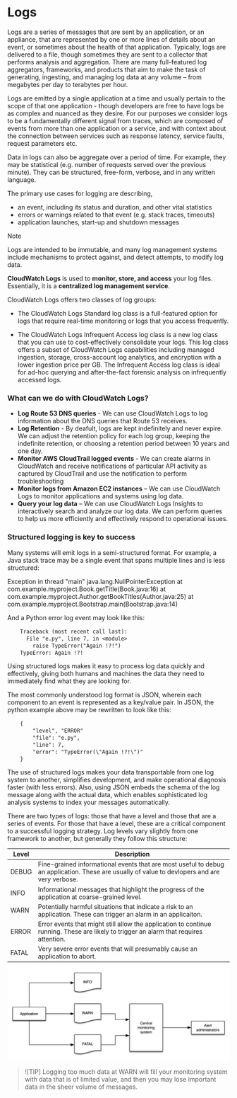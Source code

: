 # Logs

Logs are a series of messages that are sent by an application, or an appliance, that are represented by one or more lines of details about an event, or sometimes about the health of that application. Typically, logs are delivered to a file, though sometimes they are sent to a collector that performs analysis and aggregation. There are many full-featured log aggregators, frameworks, and products that aim to make the task of generating, ingesting, and managing log data at any volume – from megabytes per day to terabytes per hour.

Logs are emitted by a single application at a time and usually pertain to the scope of that one application - though developers are free to have logs be as complex and nuanced as they desire. For our purposes we consider logs to be a fundamentally different signal from traces, which are composed of events from more than one application or a service, and with context about the connection between services such as response latency, service faults, request parameters etc.

Data in logs can also be aggregate over a period of time. For example, they may be statistical (e.g. number of requests served over the previous minute). They can be structured, free-form, verbose, and in any written language.

The primary use cases for logging are describing,

-   an event, including its status and duration, and other vital statistics
-   errors or warnings related to that event (e.g. stack traces, timeouts)
-   application launches, start-up and shutdown messages

> [!NOTE]
> Logs are intended to be immutable, and many log management systems include mechanisms to protect against, and detect attempts, to modify log data.

**CloudWatch Logs** is used to **monitor, store, and access** your log files. Essentially, it is a **centralized log management service**.

CloudWatch Logs offers two classes of log groups:

-   The CloudWatch Logs Standard log class is a full-featured option for logs that require real-time monitoring or logs that you access frequently.

-   The CloudWatch Logs Infrequent Access log class is a new log class that you can use to cost-effectively consolidate your logs. This log class offers a subset of CloudWatch Logs capabilities including managed ingestion, storage, cross-account log analytics, and encryption with a lower ingestion price per GB. The Infrequent Access log class is ideal for ad-hoc querying and after-the-fact forensic analysis on infrequently accessed logs.

### What can we do with CloudWatch Logs?

-   **Log Route 53 DNS queries** - We can use CloudWatch Logs to log information about the DNS queries that Route 53 receives.
-   **Log Retention** - By deafult, logs are kept indefinitely and never expire. We can adjust the retention policy for each log group, keeping the indefinite retention, or choosing a retention period between 10 years and one day.
-   **Monitor AWS CloudTrail logged events** - We can create alarms in CloudWatch and receive notifications of particular API activity as captured by CloudTrail and use the notification to perform troubleshooting
-   **Monitor logs from Amazon EC2 instances** – We can use CloudWatch Logs to monitor applications and systems using log data.
-   **Query your log data** – We can use CloudWatch Logs Insights to interactively search and analyze our log data. We can perform queries to help us more efficiently and effectively respond to operational issues.

### Structured logging is key to success

Many systems will emit logs in a semi-structured format. For example, a Java stack trace may be a single event that spans multiple lines and is less structured:

Exception in thread "main" java.lang.NullPointerException at com.example.myproject.Book.getTitle(Book.java:16) at com.example.myproject.Author.getBookTitles(Author.java:25) at com.example.myproject.Bootstrap.main(Bootstrap.java:14)

And a Python error log event may look like this:

```
	Traceback (most recent call last):
	  File "e.py", line 7, in <module>
	    raise TypeError("Again !?!")
	TypeError: Again !?!
```

Using structured logs makes it easy to process log data quickly and effectively, giving both humans and machines the data they need to immediately find what they are looking for.

The most commonly understood log format is JSON, wherein each component to an event is represented as a key/value pair. In JSON, the python example above may be rewritten to look like this:

```
	{
		"level", "ERROR"
		"file": "e.py",
		"line": 7,
		"error": "TypeError(\"Again !?!\")"
	}
```

The use of structured logs makes your data transportable from one log system to another, simplifies development, and make operational diagnosis faster (with less errors). Also, using JSON embeds the schema of the log message along with the actual data, which enables sophisticated log analysis systems to index your messages automatically.

There are two types of logs: those that have a level and those that are a series of events. For those that have a level, these are a critical component to a successful logging strategy. Log levels vary slightly from one framework to another, but generally they follow this structure:

| Level | Description                                                                                                                                   |
| ----- | --------------------------------------------------------------------------------------------------------------------------------------------- |
| DEBUG | Fine-grained informational events that are most useful to debug an application. These are usually of value to devlopers and are very verbose. |
| INFO  | Informational messages that highlight the progress of the application at coarse-grained level.                                                |
| WARN  | Potentially harmful situations that indicate a risk to an application. These can trigger an alarm in an applicaiton.                          |
| ERROR | Error events that might still allow the application to continue running. These are likely to trigger an alarm that requires attention.        |
| FATAL | Very severe error events that will presumably cause an application to abort.                                                                  |

![LogsStrategy](loglevel-strat.png)

> ![TIP]
> Logging too much data at WARN will fill your monitoring system with data that is of limited value, and then you may lose important data in the sheer volume of messages.
